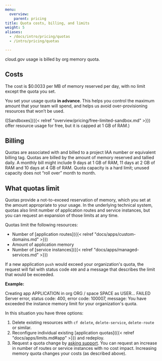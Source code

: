 ```yaml
---
menu:
  overview:
    parent: pricing
title: Quota costs, billing, and limits
weight: 5
aliases:
  - /docs/intro/pricing/quotas
  - /intro/pricing/quotas

---
```


cloud.gov usage is billed by org memory quota.

## Costs

The cost is $0.0033 per MB of memory reserved per day, with no limit except the quota you set.

You set your usage quota **in advance**. This helps you control the maximum amount that your team will spend, and helps us avoid over-provisioning resources that won’t be used.

([Sandboxes]({{< relref "overview/pricing/free-limited-sandbox.md" >}}) offer resource usage for free, but it is capped at 1 GB of RAM.)

## Billing

Quotas are associated with and billed to a project IAA number or equivalent billing tag. Quotas are billed by the amount of memory reserved and tallied daily. A monthly bill might include 9 days at 1 GB of RAM, 11 days at 2 GB of RAM and 10 days at 4 GB of RAM. Quota capacity is a hard limit; unused capacity does not “roll over” month to month.

## What quotas limit

Quotas provide a not-to-exceed reservation of memory, which you set at the amount appropriate to your usage. In the underlying technical system, quotas also limit number of application routes and service instances, but you can request an expansion of those limits at any time.

Quotas limit the following resources:  

- Number of [application routes]({{< relref "docs/apps/custom-domains.md" >}})
- Amount of application memory
- Number of [service instances]({{< relref "docs/apps/managed-services.md" >}})

If a new application `push` would exceed your organization's quota, the request will fail with status code `400` and a message that describes the limit that would be exceeded.

**Example:**

  Creating app APPLICATION in org ORG / space SPACE as USER...
  FAILED
  Server error, status code: 400, error code: 100007, message: You have exceeded the instance memory limit for your organization's quota.

In this situation you have three options:

1. Delete existing resources with `cf delete`, `delete-service`, `delete-route` or similar.
2. Reconfigure individual existing [application quotas]({{< relref "docs/apps/limits.md#app" >}}) and redeploy.
3. Request a quota change by [asking support](/help/). You can request an increase in number of routes or service instances with no cost impact. Increasing memory quota changes your costs (as described above).
